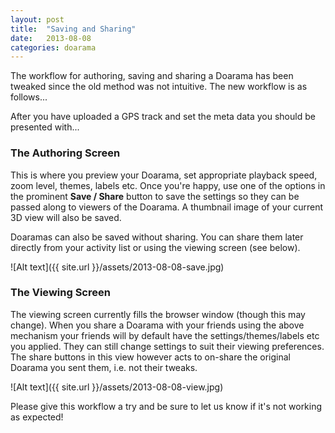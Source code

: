 ```yaml
---
layout: post
title:  "Saving and Sharing"
date:   2013-08-08
categories: doarama
---
```


The workflow for authoring, saving and sharing a Doarama has been tweaked since the old method was not intuitive.  The new workflow is as follows...

After you have uploaded a GPS track and set the meta data you should be presented with...

### The Authoring Screen

This is where you preview your Doarama, set appropriate playback speed, zoom level, themes, labels etc.  Once you're happy, use one of the options in the prominent <strong>Save / Share</strong> button to save the settings so they can be passed along to viewers of the Doarama.  A thumbnail image of your current 3D view will also be saved.

Doaramas can also be saved without sharing.  You can share them later directly from your activity list or using the viewing screen (see below).

![Alt text]({{ site.url }}/assets/2013-08-08-save.jpg)

### The Viewing Screen

The viewing screen currently fills the browser window (though this may change).  When you share a Doarama with your friends using the above mechanism your friends will by default have the settings/themes/labels etc you applied.  They can still change settings to suit their viewing preferences.  The share buttons in this view however acts to on-share the original Doarama you sent them, i.e. not their tweaks.

![Alt text]({{ site.url }}/assets/2013-08-08-view.jpg)

Please give this workflow a try and be sure to let us know if it's not working as expected!
